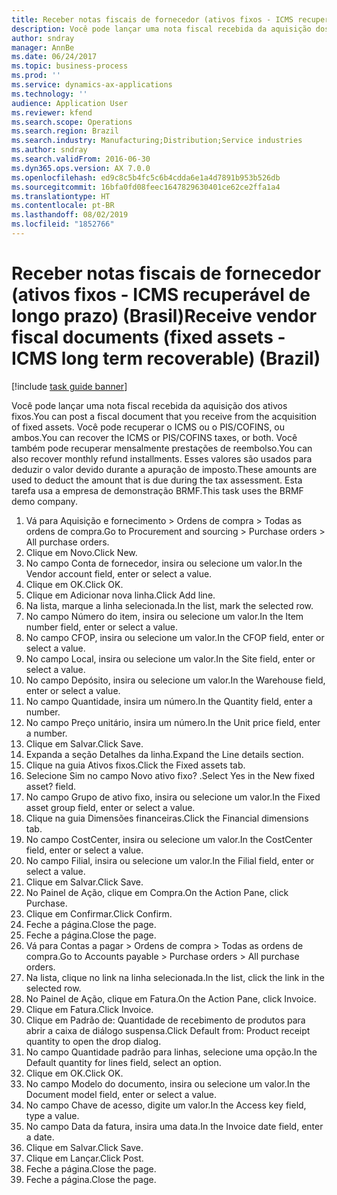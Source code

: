 ```yaml
---
title: Receber notas fiscais de fornecedor (ativos fixos - ICMS recuperável de longo prazo) (Brasil)
description: Você pode lançar uma nota fiscal recebida da aquisição dos ativos fixos.
author: sndray
manager: AnnBe
ms.date: 06/24/2017
ms.topic: business-process
ms.prod: ''
ms.service: dynamics-ax-applications
ms.technology: ''
audience: Application User
ms.reviewer: kfend
ms.search.scope: Operations
ms.search.region: Brazil
ms.search.industry: Manufacturing;Distribution;Service industries
ms.author: sndray
ms.search.validFrom: 2016-06-30
ms.dyn365.ops.version: AX 7.0.0
ms.openlocfilehash: ed9c8c5b4fc5c6b4cdda6e1a4d7891b953b526db
ms.sourcegitcommit: 16bfa0fd08feec1647829630401ce62ce2ffa1a4
ms.translationtype: HT
ms.contentlocale: pt-BR
ms.lasthandoff: 08/02/2019
ms.locfileid: "1852766"
---
```

# <a name="receive-vendor-fiscal-documents-fixed-assets---icms-long-term-recoverable-brazil"></a><span data-ttu-id="7bd72-103">Receber notas fiscais de fornecedor (ativos fixos - ICMS recuperável de longo prazo) (Brasil)</span><span class="sxs-lookup"><span data-stu-id="7bd72-103">Receive vendor fiscal documents (fixed assets - ICMS long term recoverable) (Brazil)</span></span>

[!include [task guide banner](../../includes/task-guide-banner.md)]

<span data-ttu-id="7bd72-104">Você pode lançar uma nota fiscal recebida da aquisição dos ativos fixos.</span><span class="sxs-lookup"><span data-stu-id="7bd72-104">You can post a fiscal document that you receive from the acquisition of fixed assets.</span></span> <span data-ttu-id="7bd72-105">Você pode recuperar o ICMS ou o PIS/COFINS, ou ambos.</span><span class="sxs-lookup"><span data-stu-id="7bd72-105">You can recover the ICMS or PIS/COFINS taxes, or both.</span></span> <span data-ttu-id="7bd72-106">Você também pode recuperar mensalmente prestações de reembolso.</span><span class="sxs-lookup"><span data-stu-id="7bd72-106">You can also recover monthly refund installments.</span></span> <span data-ttu-id="7bd72-107">Esses valores são usados para deduzir o valor devido durante a apuração de imposto.</span><span class="sxs-lookup"><span data-stu-id="7bd72-107">These amounts are used to deduct the amount that is due during the tax assessment.</span></span> <span data-ttu-id="7bd72-108">Esta tarefa usa a empresa de demonstração BRMF.</span><span class="sxs-lookup"><span data-stu-id="7bd72-108">This task uses the BRMF demo company.</span></span>

1. <span data-ttu-id="7bd72-109">Vá para Aquisição e fornecimento > Ordens de compra > Todas as ordens de compra.</span><span class="sxs-lookup"><span data-stu-id="7bd72-109">Go to Procurement and sourcing > Purchase orders > All purchase orders.</span></span>
2. <span data-ttu-id="7bd72-110">Clique em Novo.</span><span class="sxs-lookup"><span data-stu-id="7bd72-110">Click New.</span></span>
3. <span data-ttu-id="7bd72-111">No campo Conta de fornecedor, insira ou selecione um valor.</span><span class="sxs-lookup"><span data-stu-id="7bd72-111">In the Vendor account field, enter or select a value.</span></span>
4. <span data-ttu-id="7bd72-112">Clique em OK.</span><span class="sxs-lookup"><span data-stu-id="7bd72-112">Click OK.</span></span>
5. <span data-ttu-id="7bd72-113">Clique em Adicionar nova linha.</span><span class="sxs-lookup"><span data-stu-id="7bd72-113">Click Add line.</span></span>
6. <span data-ttu-id="7bd72-114">Na lista, marque a linha selecionada.</span><span class="sxs-lookup"><span data-stu-id="7bd72-114">In the list, mark the selected row.</span></span>
7. <span data-ttu-id="7bd72-115">No campo Número do item, insira ou selecione um valor.</span><span class="sxs-lookup"><span data-stu-id="7bd72-115">In the Item number field, enter or select a value.</span></span>
8. <span data-ttu-id="7bd72-116">No campo CFOP, insira ou selecione um valor.</span><span class="sxs-lookup"><span data-stu-id="7bd72-116">In the CFOP field, enter or select a value.</span></span>
9. <span data-ttu-id="7bd72-117">No campo Local, insira ou selecione um valor.</span><span class="sxs-lookup"><span data-stu-id="7bd72-117">In the Site field, enter or select a value.</span></span>
10. <span data-ttu-id="7bd72-118">No campo Depósito, insira ou selecione um valor.</span><span class="sxs-lookup"><span data-stu-id="7bd72-118">In the Warehouse field, enter or select a value.</span></span>
11. <span data-ttu-id="7bd72-119">No campo Quantidade, insira um número.</span><span class="sxs-lookup"><span data-stu-id="7bd72-119">In the Quantity field, enter a number.</span></span>
12. <span data-ttu-id="7bd72-120">No campo Preço unitário, insira um número.</span><span class="sxs-lookup"><span data-stu-id="7bd72-120">In the Unit price field, enter a number.</span></span>
13. <span data-ttu-id="7bd72-121">Clique em Salvar.</span><span class="sxs-lookup"><span data-stu-id="7bd72-121">Click Save.</span></span>
14. <span data-ttu-id="7bd72-122">Expanda a seção Detalhes da linha.</span><span class="sxs-lookup"><span data-stu-id="7bd72-122">Expand the Line details section.</span></span>
15. <span data-ttu-id="7bd72-123">Clique na guia Ativos fixos.</span><span class="sxs-lookup"><span data-stu-id="7bd72-123">Click the Fixed assets tab.</span></span>
16. <span data-ttu-id="7bd72-124">Selecione Sim no campo Novo ativo fixo? .</span><span class="sxs-lookup"><span data-stu-id="7bd72-124">Select Yes in the New fixed asset? field.</span></span>
17. <span data-ttu-id="7bd72-125">No campo Grupo de ativo fixo, insira ou selecione um valor.</span><span class="sxs-lookup"><span data-stu-id="7bd72-125">In the Fixed asset group field, enter or select a value.</span></span>
18. <span data-ttu-id="7bd72-126">Clique na guia Dimensões financeiras.</span><span class="sxs-lookup"><span data-stu-id="7bd72-126">Click the Financial dimensions tab.</span></span>
19. <span data-ttu-id="7bd72-127">No campo CostCenter, insira ou selecione um valor.</span><span class="sxs-lookup"><span data-stu-id="7bd72-127">In the CostCenter field, enter or select a value.</span></span>
20. <span data-ttu-id="7bd72-128">No campo Filial, insira ou selecione um valor.</span><span class="sxs-lookup"><span data-stu-id="7bd72-128">In the Filial field, enter or select a value.</span></span>
21. <span data-ttu-id="7bd72-129">Clique em Salvar.</span><span class="sxs-lookup"><span data-stu-id="7bd72-129">Click Save.</span></span>
22. <span data-ttu-id="7bd72-130">No Painel de Ação, clique em Compra.</span><span class="sxs-lookup"><span data-stu-id="7bd72-130">On the Action Pane, click Purchase.</span></span>
23. <span data-ttu-id="7bd72-131">Clique em Confirmar.</span><span class="sxs-lookup"><span data-stu-id="7bd72-131">Click Confirm.</span></span>
24. <span data-ttu-id="7bd72-132">Feche a página.</span><span class="sxs-lookup"><span data-stu-id="7bd72-132">Close the page.</span></span>
25. <span data-ttu-id="7bd72-133">Feche a página.</span><span class="sxs-lookup"><span data-stu-id="7bd72-133">Close the page.</span></span>
26. <span data-ttu-id="7bd72-134">Vá para Contas a pagar > Ordens de compra > Todas as ordens de compra.</span><span class="sxs-lookup"><span data-stu-id="7bd72-134">Go to Accounts payable > Purchase orders > All purchase orders.</span></span>
27. <span data-ttu-id="7bd72-135">Na lista, clique no link na linha selecionada.</span><span class="sxs-lookup"><span data-stu-id="7bd72-135">In the list, click the link in the selected row.</span></span>
28. <span data-ttu-id="7bd72-136">No Painel de Ação, clique em Fatura.</span><span class="sxs-lookup"><span data-stu-id="7bd72-136">On the Action Pane, click Invoice.</span></span>
29. <span data-ttu-id="7bd72-137">Clique em Fatura.</span><span class="sxs-lookup"><span data-stu-id="7bd72-137">Click Invoice.</span></span>
30. <span data-ttu-id="7bd72-138">Clique em Padrão de: Quantidade de recebimento de produtos para abrir a caixa de diálogo suspensa.</span><span class="sxs-lookup"><span data-stu-id="7bd72-138">Click Default from: Product receipt quantity to open the drop dialog.</span></span>
31. <span data-ttu-id="7bd72-139">No campo Quantidade padrão para linhas, selecione uma opção.</span><span class="sxs-lookup"><span data-stu-id="7bd72-139">In the Default quantity for lines field, select an option.</span></span>
32. <span data-ttu-id="7bd72-140">Clique em OK.</span><span class="sxs-lookup"><span data-stu-id="7bd72-140">Click OK.</span></span>
33. <span data-ttu-id="7bd72-141">No campo Modelo do documento, insira ou selecione um valor.</span><span class="sxs-lookup"><span data-stu-id="7bd72-141">In the Document model field, enter or select a value.</span></span>
34. <span data-ttu-id="7bd72-142">No campo Chave de acesso, digite um valor.</span><span class="sxs-lookup"><span data-stu-id="7bd72-142">In the Access key field, type a value.</span></span>
35. <span data-ttu-id="7bd72-143">No campo Data da fatura, insira uma data.</span><span class="sxs-lookup"><span data-stu-id="7bd72-143">In the Invoice date field, enter a date.</span></span>
36. <span data-ttu-id="7bd72-144">Clique em Salvar.</span><span class="sxs-lookup"><span data-stu-id="7bd72-144">Click Save.</span></span>
37. <span data-ttu-id="7bd72-145">Clique em Lançar.</span><span class="sxs-lookup"><span data-stu-id="7bd72-145">Click Post.</span></span>
38. <span data-ttu-id="7bd72-146">Feche a página.</span><span class="sxs-lookup"><span data-stu-id="7bd72-146">Close the page.</span></span>
39. <span data-ttu-id="7bd72-147">Feche a página.</span><span class="sxs-lookup"><span data-stu-id="7bd72-147">Close the page.</span></span>


